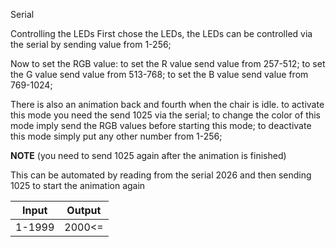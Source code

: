 Serial 

Controlling the LEDs
First chose the LEDs, the LEDs can be controlled via the serial by sending value from 1-256;

Now to set the RGB value:
to set the R value send value from 257-512;
to set the G value send value from 513-768;
to set the B value send value from 769-1024;

There is also an animation back and fourth when the chair is idle.
to activate this mode you need the send 1025 via the serial;
to change the color of this mode imply send the RGB values before starting this mode;
to deactivate this mode simply put any other number from 1-256;

**NOTE** (you need to send 1025 again after the animation is finished)

This can be automated by reading from the serial 2026 and then sending 1025 to start the animation again

| Input  | Output |
| ------ | ------ |
| 1-1999 | 2000<= |

